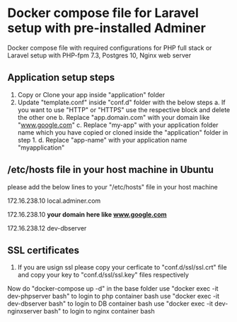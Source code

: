 # Docker compose file for Laravel setup with pre-installed Adminer

Docker compose file with required configurations for PHP full stack or Laravel setup with PHP-fpm 7.3, Postgres 10,  Nginx web server

## Application setup steps
1. Copy or Clone your app inside "application" folder
2. Update "template.conf" inside "conf.d" folder with the below steps
a. If you want to use "HTTP" or "HTTPS" use the respective block and delete the other one
b. Replace "app.domain.com" with your domain like "www.google.com"
c. Replace "my-app" with your application folder name which you have copied or cloned inside the "application" folder in step 1.
d. Replace "app-name" with your application name "myapplication"

## /etc/hosts file in your host machine in Ubuntu
please add the below lines to your "/etc/hosts" file in your host machine

172.16.238.10 local.adminer.com

172.16.238.10 **your domain here like www.google.com**

172.16.238.12 dev-dbserver

## SSL certificates
1. If you are usign ssl please copy your cerficate to "conf.d/ssl/ssl.crt" file and copy your key to "conf.d/ssl/ssl.key" files respectively

Now do "docker-compose up -d" in the base folder
use "docker exec -it dev-phpserver bash" to login to php container bash
use "docker exec -it dev-dbserver bash" to login to DB container bash
use "docker exec -it dev-nginxserver bash" to login to nginx container bash

